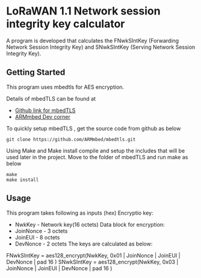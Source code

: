 # LoRaWAN 1.1 Network session integrity key calculator 
A program is developed that calculates the FNwkSIntKey (Forwarding Network Session Integrity Key) and SNwkSIntKey (Serving Network Session Integrity Key).  
## Getting Started

This program uses mbedtls for AES encryption. 

Details of mbedTLS can be found at
* [Github link for mbedTLS](https://github.com/ARMmbed/mbedtls)
* [ARMmbed Dev corner](https://tls.mbed.org/dev-corner)

To quickly setup mbedTLS , get the source code from github as below
```
git clone https://github.com/ARMmbed/mbedtls.git
```
Using Make and Make install compile and setup the includes that will be used later in the project. Move to the folder of mbedTLS and run make as below
```
make
make install
```

## Usage

This program takes following as inputs (hex)
Encryptio key:
* NwkKey - Network key(16 octets)
Data block for encryption:
* JoinNonce - 3 octets
* JoinEUI - 8 octets
* DevNonce - 2 octets
The keys are calculated as below:

FNwkSIntKey = aes128_encrypt(NwkKey, 0x01 | JoinNonce | JoinEUI | DevNonce | pad 16 )
SNwkSIntKey = aes128_encrypt(NwkKey, 0x03 | JoinNonce | JoinEUI | DevNonce | pad 16 )